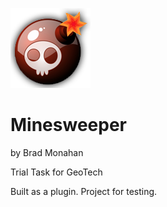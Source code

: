 ![alt text](https://github.com/NerveNet/UE5-Minesweeper/blob/main/Plugins/Minesweeper/Resources/Icon128.png?raw=true)
# Minesweeper
 
by Brad Monahan


Trial Task for GeoTech

Built as a plugin. Project for testing.

